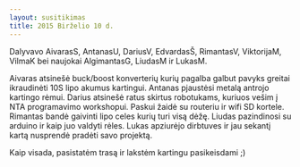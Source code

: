 ```yaml
---
layout: susitikimas
title: 2015 Birželio 10 d.
---
```

Dalyvavo AivarasS, AntanasU, DariusV, EdvardasŠ, RimantasV, ViktorijaM,
VilmaK bei naujokai AlgimantasG, LiudasM ir LukasM.


Aivaras atsinešė buck/boost konverterių kurių pagalba galbut pavyks greitai ikraudinėti 10S lipo akumus kartingui.
Antanas pjaustėsi metalą antrojo kartingo rėmui.
Darius atsinešė ratus skirtus robotukams, kuriuos vešim į NTA programavimo workshopui. Paskui žaidė su routeriu ir wifi SD kortele.
Rimantas bandė gaivinti lipo celes kurių turi visą dėžę.
Liudas pazindinosi su arduino ir kaip juo valdyti rėles.
Lukas apziurėjo dirbtuves ir jau sekantį kartą nusprendė pradėti savo projektą.

Kaip visada, pasistatėm trasą ir lakstėm kartingu pasikeisdami ;)


